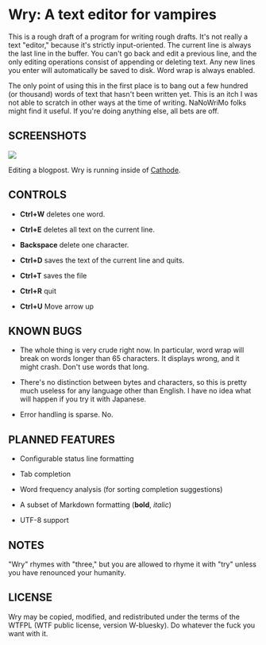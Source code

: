 # Wry: A text editor for vampires

This is a rough draft of a program for writing rough drafts. It's
not really a text "editor," because it's strictly input-oriented.
The current line is always the last line in the buffer. You can't
go back and edit a previous line, and the only editing operations
consist of appending or deleting text. Any new lines you enter
will automatically be saved to disk. Word wrap is always enabled.

The only point of using this in the first place is to bang out a
few hundred (or thousand) words of text that hasn't been written
yet. This is an itch I was not able to scratch in other ways at
the time of writing. NaNoWriMo folks might find it useful. If
you're doing anything else, all bets are off.

## SCREENSHOTS

![](http://i.imgur.com/0iaJd.jpg)

Editing a blogpost. Wry is running inside of [Cathode].

[Cathode]: http://www.secretgeometry.com/

## CONTROLS

- **Ctrl+W** deletes one word.

- **Ctrl+E** deletes all text on the current line.

- **Backspace** delete one character.

- **Ctrl+D** saves the text of the current line and quits.

- **Ctrl+T** saves the file

- **Ctrl+R** quit
- **Ctrl+U** Move arrow up

## KNOWN BUGS

* The whole thing is very crude right now. In particular, word
  wrap will break on words longer than 65 characters. It displays
  wrong, and it might crash. Don't use words that long.

* There's no distinction between bytes and characters, so this is
  pretty much useless for any language other than English. I have
  no idea what will happen if you try it with Japanese.

* Error handling is sparse. No.

## PLANNED FEATURES

* Configurable status line formatting

* Tab completion

* Word frequency analysis (for sorting completion suggestions)

* A subset of Markdown formatting (**bold**, *italic*)

* UTF-8 support

## NOTES

"Wry" rhymes with "three," but you are allowed to rhyme it with
"try" unless you have renounced your humanity.

## LICENSE

Wry may be copied, modified, and redistributed under the terms of
the WTFPL (WTF public license, version W-bluesky). Do whatever
the fuck you want with it.

